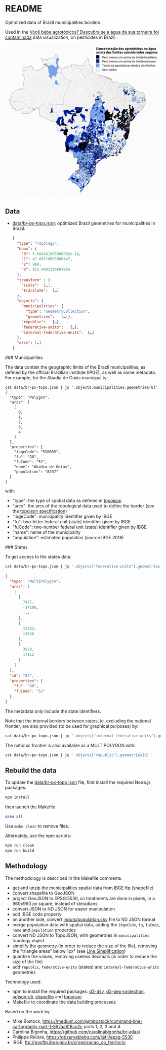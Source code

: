 # README

Optimized data of Brazil municipalities borders.

Used in the
[Você bebe agrotóxicos? Descubra se a água da sua torneira foi contaminada](http://portrasdoalimento.info/agrotoxico-na-agua/)
data visualization, on pesticides in Brazil.

![Concentration of pesticides in Brazilian drinking water](./dataviz_screenshot.png)

## Data

- [data/br-px-topo.json](./data/br-px-topo.json): optimized Brazil geometries
  for municipalities in Brazil.

  ```json
  {
    "type":	"Topology",
    "bbox": {
      "0": 5.684341886080802e-14,
      "1": 47.00178093080447,
      "2": 960,
      "3": 912.9982190691954
    },
    "transform"	: {
      "scale":	[…],
      "translate":	[…]
    },
    "objects": {
      "municipalities": {
        "type":	"GeometryCollection",
        "geometries":	[…]},
      "republic":	{…},
      "federative-units":	{…},
      "internal-federative-units":	{…}
    },
    "arcs":	[…]
  }
  ```

### Municipalities

The data contain the geographic limits of the Brazil municipalities, as defined
by the official Brazilian institute (IPGE), as well as some metadata. For
example, for the Abadia de Goiás municipality:

```
cat data/br-px-topo.json | jq '.objects.municipalities.geometries[0]'
{
  "type": "Polygon",
  "arcs": [
    [
      0,
      1,
      2,
      3,
      4
    ]
  ],
  "properties": {
    "ibgeCode": "520005",
    "fu": "GO",
    "fuCode": "52",
    "name": "Abadia de Goiás",
    "population": "8207"
  }
}
```

with:

- "type": the type of spatial data as defined in
  [topojson](https://github.com/topojson/topojson-specification)
- "arcs": the arcs of the topological data used to define the border (see the
  [topojson specification](https://github.com/topojson/topojson-specification#213-arcs))
- "ibgeCode": municipality identifier given by IBGE
- "fu": two-letter federal unit (state) identifier given by IBGE
- "fuCode": two-number federal unit (state) identifier given by IBGE
- "name": name of the municipality
- "population": estimated population (source IBGE 2018)

### States

To get access to the states data:

```bash
cat data/br-px-topo.json | jq '.objects["federative-units"].geometries[0]'
```

```json
{
  "type": "MultiPolygon",
  "arcs": [
    [
      [
        7417,
        -14108,
        ...
      ],
      [
        15582,
        11956
      ],
      [
        3820,
        17112
      ]
    ]
  ],
  "id": "52",
  "properties": {
    "fu": "GO",
    "fuCode": "52"
  }
}
```

The metadata only include the state identifiers.

Note that the internal borders between states, ie. excluding the national
frontier, are also provided (to be used for graphical purposes) by:

```bash
cat data/br-px-topo.json | jq '.objects["internal-federative-units"].geometries[0]'
```

The national frontier is also available as a MULTIPOLYGON with:

```bash
cat data/br-px-topo.json | jq '.objects["republic"].geometries[0]'
```

## Rebuild the data

To update the [data/br-px-topo.json](./data/br-px-topo.json) file, first install
the required Node.js packages:

```bash
npm install
```

then launch the Makefile

```bash
make all
```

Use `make clean` to remove files.

Alternately, use the npm scripts:

```bash
npm run clean
npm run build
```

## Methodology

The methodology is described in the Makefile comments.

- get and unzip the municipalities spatial data from IBGE ftp (shapefile)
- convert shapefile to GeoJSON
- project GeoJSON to EPSG:5530, so treatments are done in pixels, in a 960x960
  px square, instead of steradians
- convert JSON to ND JSON for easier manipulation
- add IBGE code property
- on another side, convert [inputs/population.csv](./inputs/population.csv) file
  to ND JSON format
- merge population data with spatial data, adding the `ibgeCode`, `fu`,
  `fuCode`, `name` and `population` properties
- convert ND JSON to TopoJSON, with geometries in `municipalities` topology
  object
- simplify the geometry (in order to reduce the size of the file), removing the
  "triangle areas" below 1px² (see
  [Line Simplification](https://bost.ocks.org/mike/simplify/))
- quantize the values, removing useless decimals (in order to reduce the size of
  the file)
- add `republic`, `federative-units` (states) and `internal-federative-units`
  geometries

Technology used:

- npm to install the required packages: [d3-dsv](https://github.com/d3/d3-dsv),
  [d3-geo-projection](https://github.com/d3/d3-geo-projection/),
  [ndjson-cli](https://github.com/mbostock/ndjson-cli),
  [shapefile](https://github.com/mbostock/shapefile) and
  [topojson](https://github.com/topojson/topojson)
- Makefile to coordinate the data building processes

Based on the work by:

- Mike Bostock,
  https://medium.com/@mbostock/command-line-cartography-part-1-897aa8f8ca2c
  parts 1, 2, 3 and 4.
- Carolina Bigonha, https://github.com/carolinabigonha/br-atlas/
- Philippe Rivière, https://observablehq.com/@fil/epsg-5530
- IBGE, ftp://geoftp.ibge.gov.br/organizacao_do_territorio
